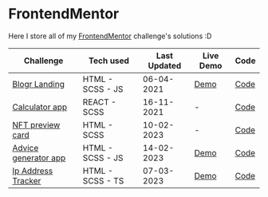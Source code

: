 # FrontendMentor
Here I store all of my [FrontendMentor](https://www.frontendmentor.io/home) challenge's solutions :D

| Challenge | Tech used | Last Updated | Live Demo | Code |
| --- | --- | --- | --- | --- |
| [Blogr Landing](https://www.frontendmentor.io/challenges/blogr-landing-page-EX2RLAApP) | HTML - SCSS - JS | 06-04-2021 | [Demo](blogr-challenge-juanbravozu.netlify.app) | [Code](https://github.com/juanbravozu/FrontendMentor/tree/master/blogr-landing-page) |
| [Calculator app](https://www.frontendmentor.io/challenges/calculator-app-9lteq5N29) | REACT - SCSS | 16-11-2021 | - | [Code](https://github.com/juanbravozu/FrontendMentor/tree/master/calculator-app) |
| [NFT preview card](https://www.frontendmentor.io/challenges/nft-preview-card-component-SbdUL_w0U) | HTML - SCSS | 10-02-2023 | - | [Code](https://github.com/juanbravozu/FrontendMentor/tree/master/nft-preview-card) |
| [Advice generator app](https://www.frontendmentor.io/challenges/advice-generator-app-QdUG-13db) | HTML - SCSS - JS | 14-02-2023 | [Demo](https://advice-generator-app-tau-smoky.vercel.app/) | [Code](https://github.com/juanbravozu/FrontendMentor/tree/master/advice-generator-app) |
| [Ip Address Tracker](https://www.frontendmentor.io/challenges/ip-address-tracker-I8-0yYAH0) | HTML - SCSS - TS | 07-03-2023 | [Demo](https://ip-address-tracker-rouge-mu.vercel.app/) | [Code](https://github.com/juanbravozu/FrontendMentor/tree/master/ip-address-tracker) |